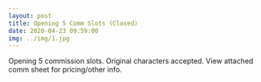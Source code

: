 ```yaml
---
layout: post
title: Opening 5 Comm Slots (Closed)
date: 2020-04-23 09:59:00
img: ../img/1.jpg
---
```


Opening 5 commission slots. Original characters accepted. View attached comm sheet for pricing/other info. 

